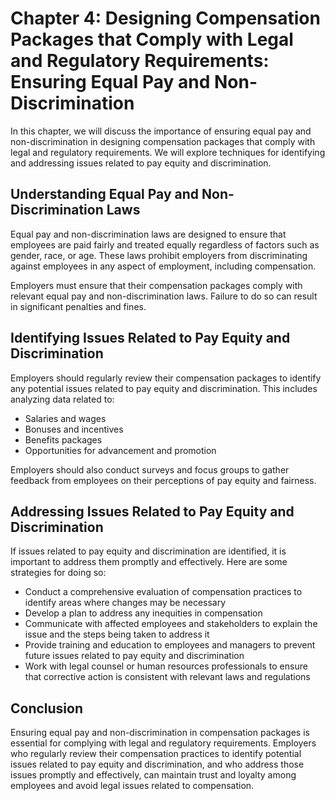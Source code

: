 Chapter 4: Designing Compensation Packages that Comply with Legal and Regulatory Requirements: Ensuring Equal Pay and Non-Discrimination
========================================================================================================================================

In this chapter, we will discuss the importance of ensuring equal pay and non-discrimination in designing compensation packages that comply with legal and regulatory requirements. We will explore techniques for identifying and addressing issues related to pay equity and discrimination.

Understanding Equal Pay and Non-Discrimination Laws
---------------------------------------------------

Equal pay and non-discrimination laws are designed to ensure that employees are paid fairly and treated equally regardless of factors such as gender, race, or age. These laws prohibit employers from discriminating against employees in any aspect of employment, including compensation.

Employers must ensure that their compensation packages comply with relevant equal pay and non-discrimination laws. Failure to do so can result in significant penalties and fines.

Identifying Issues Related to Pay Equity and Discrimination
-----------------------------------------------------------

Employers should regularly review their compensation packages to identify any potential issues related to pay equity and discrimination. This includes analyzing data related to:

* Salaries and wages
* Bonuses and incentives
* Benefits packages
* Opportunities for advancement and promotion

Employers should also conduct surveys and focus groups to gather feedback from employees on their perceptions of pay equity and fairness.

Addressing Issues Related to Pay Equity and Discrimination
----------------------------------------------------------

If issues related to pay equity and discrimination are identified, it is important to address them promptly and effectively. Here are some strategies for doing so:

* Conduct a comprehensive evaluation of compensation practices to identify areas where changes may be necessary
* Develop a plan to address any inequities in compensation
* Communicate with affected employees and stakeholders to explain the issue and the steps being taken to address it
* Provide training and education to employees and managers to prevent future issues related to pay equity and discrimination
* Work with legal counsel or human resources professionals to ensure that corrective action is consistent with relevant laws and regulations

Conclusion
----------

Ensuring equal pay and non-discrimination in compensation packages is essential for complying with legal and regulatory requirements. Employers who regularly review their compensation practices to identify potential issues related to pay equity and discrimination, and who address those issues promptly and effectively, can maintain trust and loyalty among employees and avoid legal issues related to compensation.
